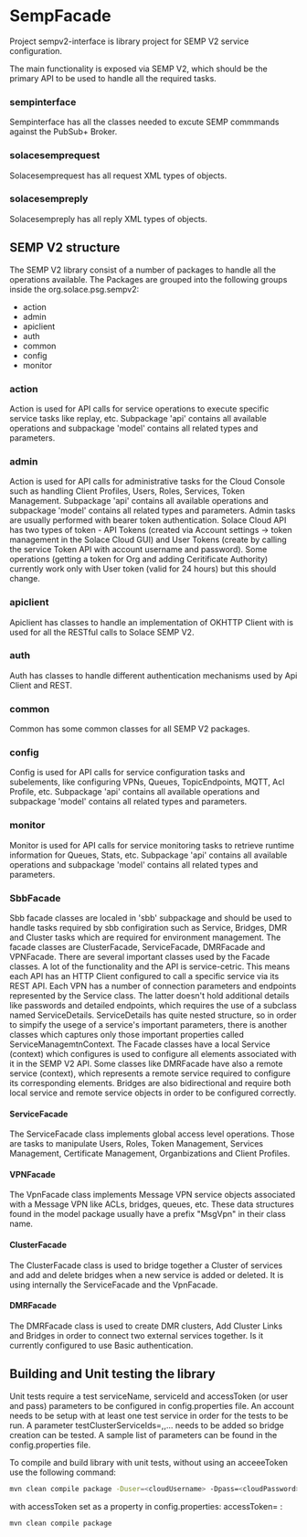 # SempFacade
Project sempv2-interface is library project for SEMP V2 service configuration.

The main  functionality is exposed via SEMP V2, which should be the primary API to be used to handle all the required tasks.  

### sempinterface 

Sempinterface has all the classes needed to excute SEMP commmands against the PubSub+ Broker.

### solacesemprequest 

Solacesemprequest has all request XML types of objects.

### solacesempreply 

Solacesempreply has all reply XML types of objects.

## SEMP V2 structure

The SEMP V2 library consist of a number of packages to handle all the operations available. The Packages are grouped into the following groups inside the org.solace.psg.sempv2:

- action
- admin 
- apiclient
- auth
- common
- config
- monitor

### action 

Action is used for API calls for service operations to execute specific service tasks like replay, etc. Subpackage 'api' contains all available operations and subpackage 'model' contains all related types and parameters.

### admin 

Action is used for API calls for administrative tasks for the Cloud Console such as handling Client Profiles, Users, Roles, Services, Token Management. Subpackage 'api' contains all available operations and subpackage 'model' contains all related types and parameters. 
Admin tasks are usually performed with bearer token authentication. Solace Cloud API has two types of token - API Tokens (created via Account settings -> token management in the Solace Cloud GUI) and User Tokens (create by calling the service Token API with account username and password).
Some operations (getting a token for Org and adding Ceritificate Authority) currently work only with User token (valid for 24 hours) but this should change. 

### apiclient 

Apiclient has classes to handle an implementation of OKHTTP Client with is used for all the RESTful calls to Solace SEMP V2. 

### auth 

Auth has classes to handle different authentication mechanisms used by Api Client and REST. 

### common 

Common has some common classes for all SEMP V2 packages. 

### config 

Config is used for API calls for service configuration tasks and subelements, like configuring VPNs, Queues, TopicEndpoints, MQTT, Acl Profile, etc. Subpackage 'api' contains all available operations and subpackage 'model' contains all related types and parameters.

### monitor 

Monitor is used for API calls for service monitoring tasks to retrieve runtime information for Queues, Stats, etc. Subpackage 'api' contains all available operations and subpackage 'model' contains all related types and parameters.


### SbbFacade

Sbb facade classes are localed in 'sbb' subpackage and should be used to handle tasks required by sbb configiration such as Service, Bridges, DMR and Cluster tasks which are required for environment management. The facade classes are ClusterFacade, ServiceFacade, DMRFacade and VPNFacade. There are several important classes used by the Facade classes. A lot of the functionality and the API is service-cetric. This means each API has an HTTP Client configured to call a specific service via its REST API.
Each VPN has a number of connection parameters and endpoints represented by the Service class. The latter doesn't hold additional details like passwords and detailed endpoints, which requires the use of a subclass named ServiceDetails. ServiceDetails has quite nested structure, so in order to simpify the usege of a service's important parameters, there is another classes which captures only those important properties called ServiceManagemtnContext. 
The Facade classes have a local Service (context) which configures is used to configure all elements associated with it in the SEMP V2 API. Some classes like DMRFacade have also a remote service (context), which represents a remote service required to configure its corresponding elements. Bridges are also bidirectional and require both local service and remote service objects in order to be configured correctly.   

#### ServiceFacade

The ServiceFacade class implements global access level operations. Those are tasks to manipulate Users, Roles, Token Management, Services Management, Certificate Management, Organbizations and Client Profiles.   

#### VPNFacade

The VpnFacade class implements Message VPN service objects associated with a Message VPN like ACLs, bridges, queues, etc. These data structures found in the model package usually have a prefix "MsgVpn" in their class name. 

#### ClusterFacade

The ClusterFacade class is used to bridge together a Cluster of services and add and delete bridges when a new service is added or deleted. It is using internally the ServiceFacade and the VpnFacade.

#### DMRFacade

The DMRFacade class is used to create DMR clusters, Add Cluster Links and Bridges in order to connect two external services together. Is it currently configured to use Basic authentication. 

## Building and Unit testing the library

Unit tests require a test serviceName, serviceId and accessToken (or user and pass) parameters to be configured in config.properties file. 
An account needs to be setup with at least one test service in order for the tests to be run. 
A parameter testClusterServiceIds=<serviceId>,<serviceId>,...<serviceId> needs to be added so bridge creation can be tested.
A sample list of parameters can be found in the config.properties file. 

To compile and build library with unit tests, without using an acceeeToken use the following command:

```bash
mvn clean compile package -Duser=<cloudUsername> -Dpass=<cloudPassword>
```

with accessToken set as a property in config.properties: accessToken=<token> :

```bash
mvn clean compile package 
```
